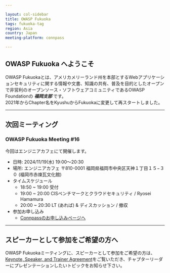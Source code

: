 ```yaml
---

layout: col-sidebar
title: OWASP Fukuoka
tags: fukuoka-tag
region: Asia
country: Japan
meeting-platform: connpass

---
```


## OWASP Fukuoka へようこそ
OWASP Fukuokaとは、アメリカメリーランド州を本部とするWebアプリケーションセキュリティに関する情報や文書、知識の共有、普及を目的としたオープンで非営利のオープンソース・ソフトウェアコミュニティであるOWASP Foundationの ***福岡支部*** です。  
2021年からChapter名をKyushuからFukuokaに変更して再スタートしました。

---

## 次回ミーティング

### OWASP Fukuoka Meeting #16

今回はエンジニアカフェにて開催します。

   * 日時: 2024/11/19(水) 19:00～20:30
   * 場所: エンジニアカフェ 〒810-0001 福岡県福岡市中央区天神１丁目１５−３０ (福岡市赤煉瓦文化館)
   * タイムスケジュール
      * 18:50 ~ 19:00 受付
      * 19:00 ~ 20:00 CISベンチマークとクラウドセキュリティ / Ryosei Hamamura
      * 20:00 ~ 20:30 LT (あれば) & ディスカッション / 撤収
   * 参加お申し込み
      * [Connpassのお申し込みページへ](https://owasp-kyushu.connpass.com/event/335657/)

---

## スピーカーとして参加をご希望の方へ

OWASP Fukuokaミーティングに、スピーカーとして参加をご希望の方は、 [Keynote, Speaker, and Trainer Agreement](https://owasp.org/www-policy/legal/speaker-agreement)をご覧いただき、チャプターリーダーにプレゼンテーションしたいトピックをお知らせ下さい。
<br>
